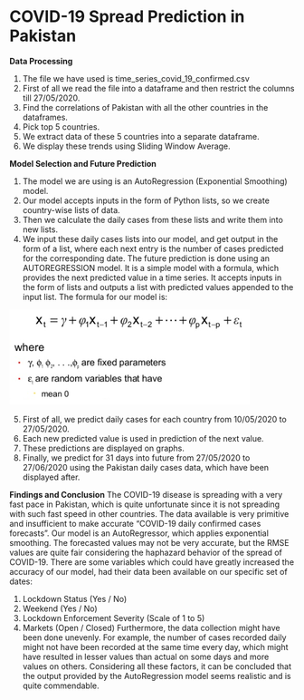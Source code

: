 # COVID-19 Spread Prediction in Pakistan
**Data Processing**
1.	The file we have used is time_series_covid_19_confirmed.csv
2.	First of all we read the file into a dataframe and then restrict the columns till 27/05/2020.
3.	Find the correlations of Pakistan with all the other countries in the dataframes.
4.	Pick top 5 countries.
5.	We extract data of these 5 countries into a separate dataframe.
6.	We display these trends using Sliding Window Average.


**Model Selection and Future Prediction**
1.	The model we are using is an AutoRegression (Exponential Smoothing) model.
2.	Our model accepts inputs in the form of Python lists, so we create country-wise lists of data.
3.	Then we calculate the daily cases from these lists and write them into new lists. 
4.	We input these daily cases lists into our model, and get output in the form of a list, where each next entry is the number of cases predicted for the corresponding date.
The future prediction is done using an AUTOREGRESSION model. It is a simple model with a formula, which provides the next predicted value in a time series. It accepts inputs in the form of lists and outputs a list with predicted values appended to the input list.
The formula for our model is:

![Formula](/images/formula.jpg)

5.	First of all, we predict daily cases for each country from 10/05/2020 to 27/05/2020.
6.	Each new predicted value is used in prediction of the next value.
7.	These predictions are displayed on graphs.
8.	Finally, we predict for 31 days into future from 27/05/2020 to 27/06/2020 using the Pakistan daily cases data, which have been displayed after.

**Findings and Conclusion**
The COVID-19 disease is spreading with a very fast pace in Pakistan, which is quite unfortunate since it is not spreading with such fast speed in other countries.
The data available is very primitive and insufficient to make accurate “COVID-19 daily confirmed cases forecasts”. Our model is an AutoRegressor, which applies exponential smoothing. The forecasted values may not be very accurate, but the RMSE values are quite fair considering the haphazard behavior of the spread of COVID-19.
There are some variables which could have greatly increased the accuracy of our model, had their data been available on our specific set of dates:
1.	Lockdown Status (Yes / No)
2.	Weekend (Yes / No)
3.	Lockdown Enforcement Severity (Scale of 1 to 5)
4.	Markets (Open / Closed)
Furthermore, the data collection might have been done unevenly. For example, the number of cases recorded daily might not have been recorded at the same time every day, which might have resulted in lesser values than actual on some days and more values on others.
Considering all these factors, it can be concluded that the output provided by the AutoRegression model seems realistic and is quite commendable.
